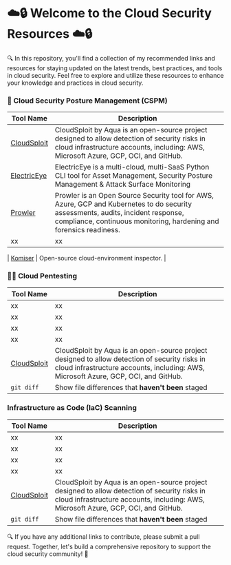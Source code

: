 # ☁️🔒  Welcome to the Cloud Security Resources  ☁️🔒 #

🔍 In this repository, you'll find a collection of my recommended links and resources for staying updated on the latest trends, best practices, and tools in cloud security. Feel free to explore and utilize these resources to enhance your knowledge and practices in cloud security. 

### 🧠 Cloud Security Posture Management (CSPM)
| Tool Name | Description |
| --- | --- |
| [CloudSploit](https://github.com/aquasecurity/cloudsploit) | CloudSploit by Aqua is an open-source project designed to allow detection of security risks in cloud infrastructure accounts, including: AWS, Microsoft Azure, GCP, OCI, and GitHub. |
| [ElectricEye](https://github.com/jonrau1/ElectricEye) | ElectricEye is a multi-cloud, multi-SaaS Python CLI tool for Asset Management, Security Posture Management & Attack Surface Monitoring  |
| [Prowler](https://github.com/prowler-cloud/prowler) | Prowler is an Open Source Security tool for AWS, Azure, GCP and Kubernetes to do security assessments, audits, incident response, compliance, continuous monitoring, hardening and forensics readiness.|
| xx | xx |

| [Komiser](https://github.com/tailwarden/komiser)  | Open-source cloud-environment inspector. |

 ### 🕵️‍♀️ Cloud Pentesting
 | Tool Name | Description |
| --- | --- |
| xx | xx |
| xx | xx |
| xx | xx |
| xx | xx |
| [CloudSploit](https://github.com/aquasecurity/cloudsploit) | CloudSploit by Aqua is an open-source project designed to allow detection of security risks in cloud infrastructure accounts, including: AWS, Microsoft Azure, GCP, OCI, and GitHub. |
| `git diff` | Show file differences that **haven't been** staged |

### Infrastructure as Code (IaC) Scanning
| Tool Name | Description |
| --- | --- |
| xx | xx |
| xx | xx |
| xx | xx |
| xx | xx |
| [CloudSploit](https://github.com/aquasecurity/cloudsploit) | CloudSploit by Aqua is an open-source project designed to allow detection of security risks in cloud infrastructure accounts, including: AWS, Microsoft Azure, GCP, OCI, and GitHub. |
| `git diff` | Show file differences that **haven't been** staged |
🔍 If you have any additional links to contribute, please submit a pull request. Together, let's build a comprehensive repository to support the cloud security community! 🌊
